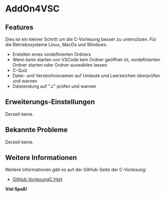 # AddOn4VSC

## Features

Dies ist ein kleiner Schritt um die C-Vorlesung besser zu untersützen. Für die Betriebssysteme Linux, MacOs und Windows.

* Erstellen eines vordefinierten Ordners
* Wenn beim starten von VSCode kein Ordner geöffnet ist, vordefinierten Ordner starten oder Ordner auswählen lassen 
* C-Quiz
* Datei- und Verzeichnisnamen auf Umlaute und Leerzeichen überprüfen und warnen
* Dateiendung auf ".c" prüfen und warnen

## Erweiterungs-Einstellungen

Derzeit keine.

## Bekannte Probleme

Derzeit keine.

## Weitere Informationen

Weitere Informationen gibt es auf der GitHub-Seite der C-Vorlesung:

* [GitHub VorlesungC HsH](https://github.com/hshf1/VorlesungC)

**Viel Spaß!**